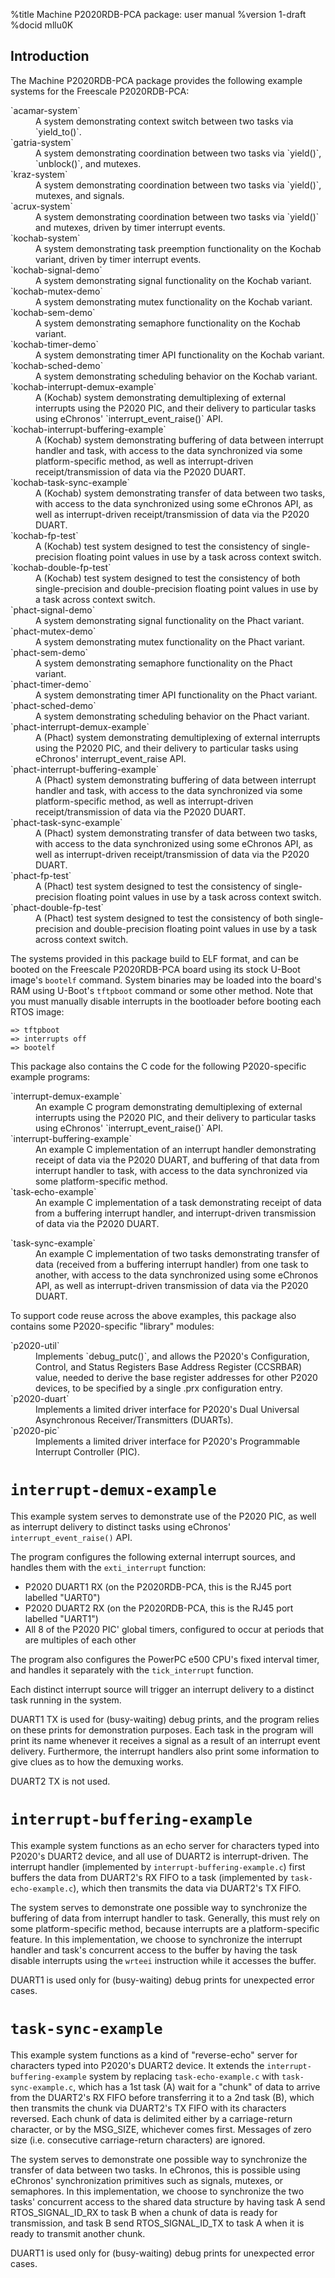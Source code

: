 <!--
     eChronos Real-Time Operating System
     Copyright (c) 2017, Commonwealth Scientific and Industrial Research
     Organisation (CSIRO) ABN 41 687 119 230.

     All rights reserved. CSIRO is willing to grant you a licence to the eChronos
     real-time operating system under the terms of the CSIRO_BSD_MIT license. See
     the file LICENSE_CSIRO_BSD for details.

     @TAG(CSIRO_BSD_MIT)
-->
%title Machine P2020RDB-PCA package: user manual
%version 1-draft
%docid mllu0K

Introduction
-------------

The Machine P2020RDB-PCA package provides the following example systems for the Freescale P2020RDB-PCA:

<dl>
  <dt>`acamar-system`</dt>
  <dd>A system demonstrating context switch between two tasks via `yield_to()`.</dd>

  <dt>`gatria-system`</dt>
  <dd>A system demonstrating coordination between two tasks via `yield()`, `unblock()`, and mutexes.</dd>

  <dt>`kraz-system`</dt>
  <dd>A system demonstrating coordination between two tasks via `yield()`, mutexes, and signals.</dd>

  <dt>`acrux-system`</dt>
  <dd>A system demonstrating coordination between two tasks via `yield()` and mutexes, driven by timer interrupt events.</dd>

  <dt>`kochab-system`</dt>
  <dd>A system demonstrating task preemption functionality on the Kochab variant, driven by timer interrupt events.</dd>

  <dt>`kochab-signal-demo`</dt>
  <dd>A system demonstrating signal functionality on the Kochab variant.</dd>

  <dt>`kochab-mutex-demo`</dt>
  <dd>A system demonstrating mutex functionality on the Kochab variant.</dd>

  <dt>`kochab-sem-demo`</dt>
  <dd>A system demonstrating semaphore functionality on the Kochab variant.</dd>

  <dt>`kochab-timer-demo`</dt>
  <dd>A system demonstrating timer API functionality on the Kochab variant.</dd>

  <dt>`kochab-sched-demo`</dt>
  <dd>A system demonstrating scheduling behavior on the Kochab variant.</dd>

  <dt>`kochab-interrupt-demux-example`</dt>
  <dd>A (Kochab) system demonstrating demultiplexing of external interrupts using the P2020 PIC, and their delivery to particular tasks using eChronos' `interrupt_event_raise()` API.</dd>

  <dt>`kochab-interrupt-buffering-example`</dt>
  <dd>A (Kochab) system demonstrating buffering of data between interrupt handler and task, with access to the data synchronized via some platform-specific method, as well as interrupt-driven receipt/transmission of data via the P2020 DUART.</dd>

  <dt>`kochab-task-sync-example`</dt>
  <dd>A (Kochab) system demonstrating transfer of data between two tasks, with access to the data synchronized using some eChronos API, as well as interrupt-driven receipt/transmission of data via the P2020 DUART.</dd>

  <dt>`kochab-fp-test`</dt>
  <dd>A (Kochab) test system designed to test the consistency of single-precision floating point values in use by a task across context switch.</dd>

  <dt>`kochab-double-fp-test`</dt>
  <dd>A (Kochab) test system designed to test the consistency of both single-precision and double-precision floating point values in use by a task across context switch.</dd>

  <dt>`phact-signal-demo`</dt>
  <dd>A system demonstrating signal functionality on the Phact variant.</dd>

  <dt>`phact-mutex-demo`</dt>
  <dd>A system demonstrating mutex functionality on the Phact variant.</dd>

  <dt>`phact-sem-demo`</dt>
  <dd>A system demonstrating semaphore functionality on the Phact variant.</dd>

  <dt>`phact-timer-demo`</dt>
  <dd>A system demonstrating timer API functionality on the Phact variant.</dd>

  <dt>`phact-sched-demo`</dt>
  <dd>A system demonstrating scheduling behavior on the Phact variant.</dd>

  <dt>`phact-interrupt-demux-example`</dt>
  <dd>A (Phact) system demonstrating demultiplexing of external interrupts using the P2020 PIC, and their delivery to particular tasks using eChronos' interrupt_event_raise API.</dd>

  <dt>`phact-interrupt-buffering-example`</dt>
  <dd>A (Phact) system demonstrating buffering of data between interrupt handler and task, with access to the data synchronized via some platform-specific method, as well as interrupt-driven receipt/transmission of data via the P2020 DUART.</dd>

  <dt>`phact-task-sync-example`</dt>
  <dd>A (Phact) system demonstrating transfer of data between two tasks, with access to the data synchronized using some eChronos API, as well as interrupt-driven receipt/transmission of data via the P2020 DUART.</dd>

  <dt>`phact-fp-test`</dt>
  <dd>A (Phact) test system designed to test the consistency of single-precision floating point values in use by a task across context switch.</dd>

  <dt>`phact-double-fp-test`</dt>
  <dd>A (Phact) test system designed to test the consistency of both single-precision and double-precision floating point values in use by a task across context switch.</dd>
</dl>

The systems provided in this package build to ELF format, and can be booted on the Freescale P2020RDB-PCA board using its stock U-Boot image's `bootelf` command.
System binaries may be loaded into the board's RAM using U-Boot's `tftpboot` command or some other method.
Note that you must manually disable interrupts in the bootloader before booting each RTOS image:

    => tftpboot
    => interrupts off
    => bootelf

This package also contains the C code for the following P2020-specific example programs:

<dl>
  <dt>`interrupt-demux-example`</dt>
  <dd>An example C program demonstrating demultiplexing of external interrupts using the P2020 PIC, and their delivery to particular tasks using eChronos' `interrupt_event_raise()` API.</dd>

  <dt>`interrupt-buffering-example`</dt>
  <dd>An example C implementation of an interrupt handler demonstrating receipt of data via the P2020 DUART, and buffering of that data from interrupt handler to task, with access to the data synchronized via some platform-specific method.</dd>

  <dt>`task-echo-example`</dt>
  <dd>An example C implementation of a task demonstrating receipt of data from a buffering interrupt handler, and interrupt-driven transmission of data via the P2020 DUART.</dd>
</dl>

  <dt>`task-sync-example`</dt>
  <dd>An example C implementation of two tasks demonstrating transfer of data (received from a buffering interrupt handler) from one task to another, with access to the data synchronized using some eChronos API, as well as interrupt-driven transmission of data via the P2020 DUART.</dd>
</dl>

To support code reuse across the above examples, this package also contains some P2020-specific "library" modules:

<dl>
  <dt>`p2020-util`</dt>
  <dd>Implements `debug_putc()`, and allows the P2020's Configuration, Control, and Status Registers Base Address Register (CCSRBAR) value, needed to derive the base register addresses for other P2020 devices, to be specified by a single .prx configuration entry.</dd>

  <dt>`p2020-duart`</dt>
  <dd>Implements a limited driver interface for P2020's Dual Universal Asynchronous Receiver/Transmitters (DUARTs).</dd>

  <dt>`p2020-pic`</dt>
  <dd>Implements a limited driver interface for P2020's Programmable Interrupt Controller (PIC).</dd>
</dl>


`interrupt-demux-example`
=========================

This example system serves to demonstrate use of the P2020 PIC, as well as interrupt delivery to distinct tasks using eChronos' `interrupt_event_raise()` API.

The program configures the following external interrupt sources, and handles them with the `exti_interrupt` function:
- P2020 DUART1 RX (on the P2020RDB-PCA, this is the RJ45 port labelled "UART0")
- P2020 DUART2 RX (on the P2020RDB-PCA, this is the RJ45 port labelled "UART1")
- All 8 of the P2020 PIC' global timers, configured to occur at periods that are multiples of each other

The program also configures the PowerPC e500 CPU's fixed interval timer, and handles it separately with the `tick_interrupt` function.

Each distinct interrupt source will trigger an interrupt delivery to a distinct task running in the system.

DUART1 TX is used for (busy-waiting) debug prints, and the program relies on these prints for demonstration purposes.
Each task in the program will print its name whenever it receives a signal as a result of an interrupt event delivery.
Furthermore, the interrupt handlers also print some information to give clues as to how the demuxing works.

DUART2 TX is not used.


`interrupt-buffering-example`
=============================

This example system functions as an echo server for characters typed into P2020's DUART2 device, and all use of DUART2 is interrupt-driven.
The interrupt handler (implemented by `interrupt-buffering-example.c`) first buffers the data from DUART2's RX FIFO to a task (implemented by `task-echo-example.c`), which then transmits the data via DUART2's TX FIFO.

The system serves to demonstrate one possible way to synchronize the buffering of data from interrupt handler to task.
Generally, this must rely on some platform-specific method, because interrupts are a platform-specific feature.
In this implementation, we choose to synchronize the interrupt handler and task's concurrent access to the buffer by having the task disable interrupts using the `wrteei` instruction while it accesses the buffer.

DUART1 is used only for (busy-waiting) debug prints for unexpected error cases.


`task-sync-example`
===================

This example system functions as a kind of "reverse-echo" server for characters typed into P2020's DUART2 device.
It extends the `interrupt-buffering-example` system by replacing `task-echo-example.c` with `task-sync-example.c`, which has a 1st task (A) wait for a "chunk" of data to arrive from the DUART2's RX FIFO before transferring it to a 2nd task (B), which then transmits the chunk via DUART2's TX FIFO with its characters reversed.
Each chunk of data is delimited either by a carriage-return character, or by the MSG_SIZE, whichever comes first.
Messages of zero size (i.e. consecutive carriage-return characters) are ignored.

The system serves to demonstrate one possible way to synchronize the transfer of data between two tasks.
In eChronos, this is possible using eChronos' synchronization primitives such as signals, mutexes, or semaphores.
In this implementation, we choose to synchronize the two tasks' concurrent access to the shared data structure by having task A send RTOS_SIGNAL_ID_RX to task B when a chunk of data is ready for transmission, and task B send RTOS_SIGNAL_ID_TX to task A when it is ready to transmit another chunk.

DUART1 is used only for (busy-waiting) debug prints for unexpected error cases.
